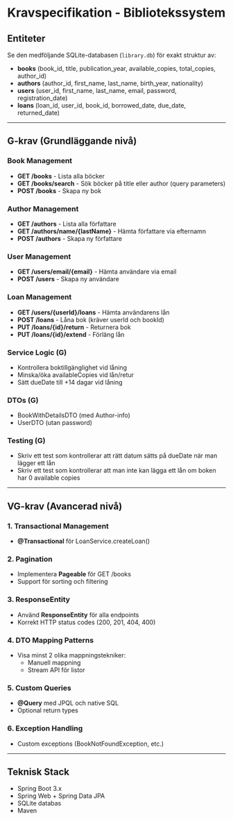 # Kravspecifikation - Bibliotekssystem

## Entiteter

Se den medföljande SQLite-databasen (`library.db`) för exakt struktur av:

- **books** (book_id, title, publication_year, available_copies, total_copies, author_id)
- **authors** (author_id, first_name, last_name, birth_year, nationality)
- **users** (user_id, first_name, last_name, email, password, registration_date)
- **loans** (loan_id, user_id, book_id, borrowed_date, due_date, returned_date)

---

## G-krav (Grundläggande nivå)

### Book Management

- **GET /books** - Lista alla böcker
- **GET /books/search** - Sök böcker på title eller author (query parameters)
- **POST /books** - Skapa ny bok

### Author Management

- **GET /authors** - Lista alla författare
- **GET /authors/name/{lastName}** - Hämta författare via efternamn
- **POST /authors** - Skapa ny författare

### User Management

- **GET /users/email/{email}** - Hämta användare via email
- **POST /users** - Skapa ny användare

### Loan Management

- **GET /users/{userId}/loans** - Hämta användarens lån
- **POST /loans** - Låna bok (kräver userId och bookId)
- **PUT /loans/{id}/return** - Returnera bok
- **PUT /loans/{id}/extend** - Förläng lån

### Service Logic (G)

- Kontrollera boktillgänglighet vid låning
- Minska/öka availableCopies vid lån/retur
- Sätt dueDate till +14 dagar vid låning

### DTOs (G)

- BookWithDetailsDTO (med Author-info)
- UserDTO (utan password)

### Testing (G)

- Skriv ett test som kontrollerar att rätt datum sätts på dueDate när man lägger ett lån
- Skriv ett test som kontrollerar att man inte kan lägga ett lån om boken har 0 available copies

---

## VG-krav (Avancerad nivå)

### 1. Transactional Management

- **@Transactional** för LoanService.createLoan()

### 2. Pagination

- Implementera **Pageable** för GET /books
- Support för sorting och filtering

### 3. ResponseEntity

- Använd **ResponseEntity** för alla endpoints
- Korrekt HTTP status codes (200, 201, 404, 400)

### 4. DTO Mapping Patterns

- Visa minst 2 olika mappningstekniker:
    - Manuell mappning
    - Stream API för listor

### 5. Custom Queries

- **@Query** med JPQL och native SQL
- Optional return types

### 6. Exception Handling

- Custom exceptions (BookNotFoundException, etc.)

---

## Teknisk Stack

- Spring Boot 3.x
- Spring Web + Spring Data JPA
- SQLite databas
- Maven